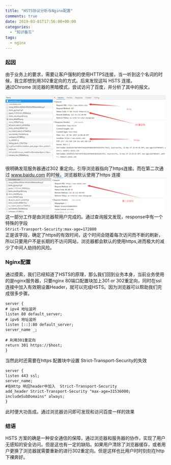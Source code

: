 ```yaml
---
title: "HSTS协议分析与Nginx配置"
comments: true
date: 2019-03-01T17:56:00+00:00
categories:
  - "知识备忘"
tags:
  - nginx
---
```


<a name="968aa9a1"></a>

### 起因

由于业务上的要求，需要让客户强制的使用HTTPS连接，当一听到这个名词的时候，我立即想到用302重定向的方式。后来发现这叫 HSTS 连接。
<br/>通过Chrome 浏览器的黑暗模式，尝试访问了百度，并分析了其中的报文。<br/>
<br/>![image.png](302.png)<br/>
<br/>很明确发现服务器通过302 重定向，引导浏览器指向了https连接。而在第二次通过 www.baidu.com 的时候，浏览器默认使用了https
连接
<br/>
![image.png](redirct.png)
<br/>
这一部分工作是由浏览器帮用户完成的。通过查询报文发现，response中有一个特殊的字段<br/>`Strict-Transport-Security:max-age=172800`
<br/>正是该字段，确定了https的有效时间，这个时间会随着每次访问而不断的刷新，所以只要用户不是长期的不访问网站，浏览器都会默认的使用https,进而极大的减少了中间人劫持的风险。
<a name="65dc33bd"></a>

### Nginx配置

通过摸索，我们已经知道了HSTS的原理，那么我们回到业务本身，当前业务使用的是nginx服务器，只要nginx 80端口配置块加上301 or
302重定向，同时在ssl连接中加入有效期设置Header，就可以完成HSTS。因为浏览器可以帮助我们完成很多步骤。

```shell
server {
# ipv4 地址监听
listen 80 default_server;
# ipv6 地址监听
listen [::]:80 default_server;
server_name _;

# 利用301重定向
return 301 https://$host;
}
```

当然此时还需要在https 配置块中设置 Strict-Transport-Security的失效<br/>

```shell
server {
listen 443 ssl;
server_name;
#在Http 响应header中加入  Strict-Transport-Security
add_header Strict-Transport-Security "max-age=31536000; includeSubDomains" always;
}
```

此时便大功告成。通过浏览器访问即可发现和访问百度一样的效果
<a name="433531fd"></a>

### 结语

HSTS 方案的确是一种安全通信的保障，通过浏览器和服务器的协作，实现了用户无感知的安全访问。但是这也有一定的缺陷。如果用户清除了浏览器缓存，或者用户更换了浏览器就需要重新的进行302重定向。但是这样也比用户时时刻刻在http下裸奔好。